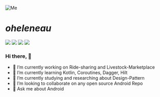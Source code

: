 ![Me](https://raw.githubusercontent.com/mihodihasan/mihodihasan/master/images/android.jpg)
# ***oheleneau*** 
![](https://img.shields.io/badge/Android-Developer-brightgreen) ![](https://img.shields.io/badge/Kotlin-Lover-blueviolet) ![](https://img.shields.io/badge/Java-Enthusiast-yellow) ![](https://img.shields.io/badge/Exp-4+yrs-red)
### Hi there, 👋

- 🔭 I’m currently working on Ride-sharing and Livestock-Marketplace
- 🌱 I’m currently learning Kotlin, Coroutines, Dagger, Hilt
- 🌱 I’m currently studying and researching about Design-Pattern
- 👯 I’m looking to collaborate on any open source Android Repo
- 💬 Ask me about Android

